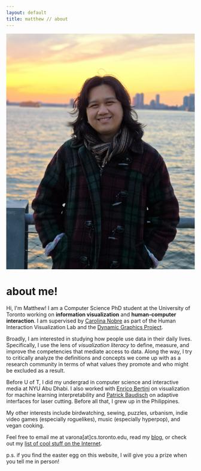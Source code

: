 ```yaml
---
layout: default
title: matthew // about
---
```

<img src="assets/media/me.jpg" class="mypic">

# about me!
Hi, I'm Matthew! I am a Computer Science PhD student at the University of Toronto working on **information visualization** and **human-computer interaction**. I am supervised by [Carolina Nobre](https://www.cs.toronto.edu/~cnobre/) as part of the Human Interaction Visualization Lab and the [Dynamic Graphics Project](https://dgp.toronto.edu). 

Broadly, I am interested in studying how people use data in their daily lives. Specifically, I use the lens of *visualization literacy* to define, measure, and improve the competencies that mediate access to data. Along the way, I try to critically analyze the definitions and concepts we come up with as a research community in terms of what values they promote and who might be excluded as a result. 

Before U of T, I did my undergrad in computer science and interactive media at NYU Abu Dhabi. I also worked with [Enrico Bertini](https://enrico.bertini.io) on visualization for machine learning interpretability and [Patrick Baudisch](https://hpi.de/baudisch/home.html) on adaptive interfaces for laser cutting. Before all that, I grew up in the Philippines.

My other interests include birdwatching, sewing, puzzles, urbanism, indie video games (especially roguelikes), music (especially hyperpop), and vegan cooking. 

Feel free to email me at varona[at]cs.toronto.edu, read my [blog](/blog), or check out my [list of cool stuff on the Internet](/cool).

<span class="mike">p.s. if you find the easter egg on this website, I will give you a prize when you tell me in person!</span>
